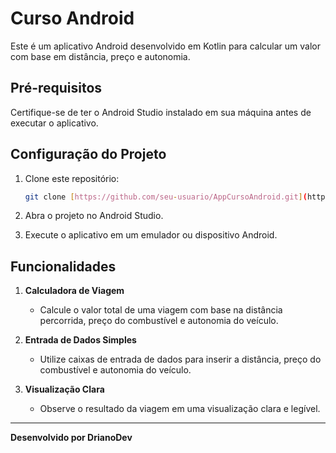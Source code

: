 # Curso Android

Este é um aplicativo Android desenvolvido em Kotlin para calcular um valor com base em distância, preço e autonomia.

## Pré-requisitos

Certifique-se de ter o Android Studio instalado em sua máquina antes de executar o aplicativo.

## Configuração do Projeto

1. Clone este repositório:

   ```bash
   git clone [https://github.com/seu-usuario/AppCursoAndroid.git](https://github.com/drianodev/curso-android.git)
   ```

2. Abra o projeto no Android Studio.

3. Execute o aplicativo em um emulador ou dispositivo Android.

## Funcionalidades

1. **Calculadora de Viagem**
    - Calcule o valor total de uma viagem com base na distância percorrida, preço do combustível e autonomia do veículo.

2. **Entrada de Dados Simples**
    - Utilize caixas de entrada de dados para inserir a distância, preço do combustível e autonomia do veículo.

3. **Visualização Clara**
    - Observe o resultado da viagem em uma visualização clara e legível.

---
**Desenvolvido por DrianoDev**
